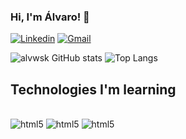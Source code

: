 ### Hi, I'm Álvaro! 🫡

[![Linkedin](https://img.shields.io/badge/LinkedIn-0077B5?style=for-the-badge&logo=linkedin&logoColor=white)](https://www.linkedin.com/in/álvaromendes/)
[![Gmail](https://img.shields.io/badge/Gmail-D14836?style=for-the-badge&logo=gmail&logoColor=white)](mailto:alvaromendes2005@gmail.com)

![alvwsk GitHub stats](https://github-readme-stats.vercel.app/api?username=alvwsk&show_icons=true&theme=dark)
![Top Langs](https://github-readme-stats.vercel.app/api/top-langs/?username=alvwsk&layout=compact&theme=dark)

## Technologies I'm learning

<div style ="display: inline_block"><br/>
    <img aling ="center" alt ="html5" src ="https://img.shields.io/badge/C%23-239120?style=for-the-badge&logo=c-sharp&logoColor=white"/>
    <img aling ="center" alt ="html5" src ="https://img.shields.io/badge/C-00599C?style=for-the-badge&logo=c&logoColor=white"/>
    <img aling ="center" alt ="html5" src ="https://img.shields.io/badge/.NET-5C2D91?style=for-the-badge&logo=.net&logoColor=white"/>
</div>




